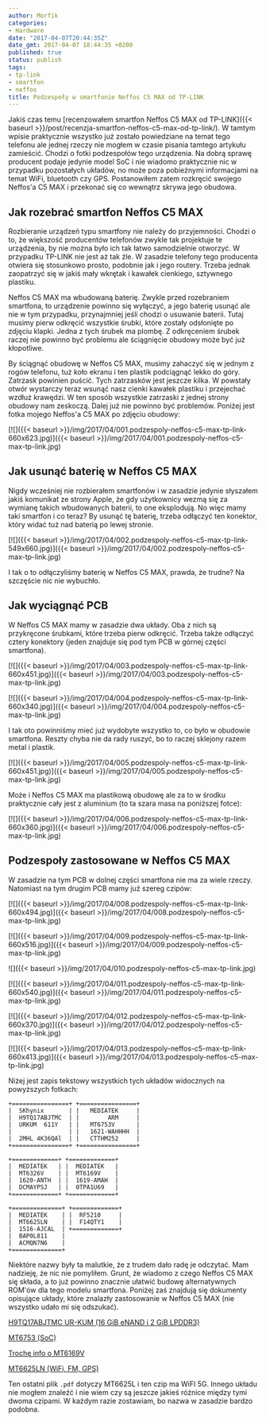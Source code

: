 ```yaml
---
author: Morfik
categories:
- Hardware
date: "2017-04-07T20:44:35Z"
date_gmt: 2017-04-07 18:44:35 +0200
published: true
status: publish
tags:
- tp-link
- smartfon
- neffos
title: Podzespoły w smartfonie Neffos C5 MAX od TP-LINK
---
```


Jakiś czas temu [recenzowałem smartfon Neffos C5 MAX od
TP-LINK]({{< baseurl >}}/post/recenzja-smartfon-neffos-c5-max-od-tp-link/). W tamtym wpisie
praktycznie wszystko już zostało powiedziane na temat tego telefonu ale jednej rzeczy nie mogłem w
czasie pisania tamtego artykułu zamieścić. Chodzi o fotki podzespołów tego urządzenia. Na dobrą
sprawę producent podaje jedynie model SoC i nie wiadomo praktycznie nic w przypadku pozostałych
układów, no może poza pobieżnymi informacjami na temat WiFi, bluetooth czy GPS. Postanowiłem zatem
rozkręcić swojego Neffos'a C5 MAX i przekonać się co wewnątrz skrywa jego obudowa.

<!--more-->
## Jak rozebrać smartfon Neffos C5 MAX

Rozbieranie urządzeń typu smartfony nie należy do przyjemności. Chodzi o to, że większość
producentów telefonów zwykle tak projektuje te urządzenia, by nie można było ich tak łatwo
samodzielnie otworzyć. W przypadku TP-LINK nie jest aż tak źle. W zasadzie telefony tego producenta
otwiera się stosunkowo prosto, podobnie jak i jego routery. Trzeba jednak zaopatrzyć się w jakiś
mały wkrętak i kawałek cienkiego, sztywnego plastiku.

Neffos C5 MAX ma wbudowaną baterię. Zwykle przed rozebraniem smartfona, to urządzenie powinno się
wyłączyć, a jego baterię usunąć ale nie w tym przypadku, przynajmniej jeśli chodzi o usuwanie
baterii. Tutaj musimy pierw odkręcić wszystkie śrubki, które zostały odsłonięte po zdjęciu klapki.
Jedna z tych śrubek ma plombę. Z odkręceniem śrubek raczej nie powinno być problemu ale ściągnięcie
obudowy może być już kłopotliwe.

By ściągnąć obudowę w Neffos C5 MAX, musimy zahaczyć się w jednym z rogów telefonu, tuż koło ekranu
i ten plastik podciągnąć lekko do góry. Zatrzask powinien puścić. Tych zatrzasków jest jeszcze
kilka. W powstały otwór wystarczy teraz wsunąć nasz cienki kawałek plastiku i przejechać wzdłuż
krawędzi. W ten sposób wszystkie zatrzaski z jednej strony obudowy nam zeskoczą. Dalej już nie
powinno być problemów. Poniżej jest fotka mojego Neffos'a C5 MAX po zdjęciu
obudowy:

[![]({{< baseurl >}}/img/2017/04/001.podzespoly-neffos-c5-max-tp-link-660x623.jpg)]({{< baseurl >}}/img/2017/04/001.podzespoly-neffos-c5-max-tp-link.jpg)

## Jak usunąć baterię w Neffos C5 MAX

Nigdy wcześniej nie rozbierałem smartfonów i w zasadzie jedynie słyszałem jakiś komunikat ze strony
Apple, że gdy użytkownicy wezmą się za wymianę takich wbudowanych baterii, to one eksplodują. No
więc mamy taki smartfon i co teraz? By usunąć tę baterię, trzeba odłączyć ten konektor, który widać
tuż nad baterią po lewej
stronie.

[![]({{< baseurl >}}/img/2017/04/002.podzespoly-neffos-c5-max-tp-link-549x660.jpg)]({{< baseurl >}}/img/2017/04/002.podzespoly-neffos-c5-max-tp-link.jpg)

I tak o to odłączyliśmy baterię w Neffos C5 MAX, prawda, że trudne? Na szczęście nic nie wybuchło.

## Jak wyciągnąć PCB

W Neffos C5 MAX mamy w zasadzie dwa układy. Oba z nich są przykręcone śrubkami, które trzeba pierw
odkręcić. Trzeba także odłączyć cztery konektory (jeden znajduje się pod tym PCB w górnej części
smartfona).

[![]({{< baseurl >}}/img/2017/04/003.podzespoly-neffos-c5-max-tp-link-660x451.jpg)]({{< baseurl >}}/img/2017/04/003.podzespoly-neffos-c5-max-tp-link.jpg)

[![]({{< baseurl >}}/img/2017/04/004.podzespoly-neffos-c5-max-tp-link-660x340.jpg)]({{< baseurl >}}/img/2017/04/004.podzespoly-neffos-c5-max-tp-link.jpg)

I tak oto powinniśmy mieć już wydobyte wszystko to, co było w obudowie smartfona. Reszty chyba nie
da rady ruszyć, bo to raczej sklejony razem metal i
plastik.

[![]({{< baseurl >}}/img/2017/04/005.podzespoly-neffos-c5-max-tp-link-660x451.jpg)]({{< baseurl >}}/img/2017/04/005.podzespoly-neffos-c5-max-tp-link.jpg)

Może i Neffos C5 MAX ma plastikową obudowę ale za to w środku praktycznie cały jest z aluminium (to
ta szara masa na poniższej
fotce):

[![]({{< baseurl >}}/img/2017/04/006.podzespoly-neffos-c5-max-tp-link-660x360.jpg)]({{< baseurl >}}/img/2017/04/006.podzespoly-neffos-c5-max-tp-link.jpg)

## Podzespoły zastosowane w Neffos C5 MAX

W zasadzie na tym PCB w dolnej części smartfona nie ma za wiele rzeczy. Natomiast na tym drugim PCB
mamy już szereg
czipów:

[![]({{< baseurl >}}/img/2017/04/008.podzespoly-neffos-c5-max-tp-link-660x494.jpg)]({{< baseurl >}}/img/2017/04/008.podzespoly-neffos-c5-max-tp-link.jpg)

[![]({{< baseurl >}}/img/2017/04/009.podzespoly-neffos-c5-max-tp-link-660x516.jpg)]({{< baseurl >}}/img/2017/04/009.podzespoly-neffos-c5-max-tp-link.jpg)

![]({{< baseurl >}}/img/2017/04/010.podzespoly-neffos-c5-max-tp-link.jpg)

[![]({{< baseurl >}}/img/2017/04/011.podzespoly-neffos-c5-max-tp-link-660x540.jpg)]({{< baseurl >}}/img/2017/04/011.podzespoly-neffos-c5-max-tp-link.jpg)

[![]({{< baseurl >}}/img/2017/04/012.podzespoly-neffos-c5-max-tp-link-660x370.jpg)]({{< baseurl >}}/img/2017/04/012.podzespoly-neffos-c5-max-tp-link.jpg)

[![]({{< baseurl >}}/img/2017/04/013.podzespoly-neffos-c5-max-tp-link-660x413.jpg)]({{< baseurl >}}/img/2017/04/013.podzespoly-neffos-c5-max-tp-link.jpg)

Niżej jest zapis tekstowy wszystkich tych układów widocznych na powyższych fotkach:

    +================+ +================+
    |  SKhynix       | |   MEDIATEK     |
    |  H9TQ17ABJTMC  | |        ARM     |
    |  URKUM  611Y   | |   MT6753V      |
    |                | |   1621-WAHHHH  |
    |  2MHL 4K36QAl  | |   CTTHM252     |
    +================+ +================+

    +=============+ +=============+
    |  MEDIATEK   | |  MEDIATEK   |
    |  MT6326V    | |  MT6169V    |
    |  1620-ANTH  | |  1619-AMAH  |
    |  DCMAYPSJ   | |  0TPA1U69   |
    +=============+ +=============+

    +==============+ +=============+
    |  MEDIATEK    | |  RF5210     |
    |  MT6625LN    | |  F14QTY1    |
    |  1516-AJCAL  | +=============+
    |  BAP0L811    |
    |  ACMQN7N6    |
    +==============+

Niektóre nazwy były ta malutkie, że z trudem dało radę je odczytać. Mam nadzieję, że nic nie
pomyliłem. Grunt, że wiadomo z czego Neffos C5 MAX się składa, a to już powinno znacznie ułatwić
budowę alternatywnych ROM'ów dla tego modelu smartfona. Poniżej zaś znajdują się dokumenty opisujące
układy, które znalazły zastosowanie w Neffos C5 MAX (nie wszystko udało mi się odszukać).

[H9TQ17ABJTMC UR-KUM (16 GiB eNAND i 2 GiB
LPDDR3)](http://www.datasheet4u.com/download_new.php?id=1055141)

[MT6753 (SoC)](http://www.datasheetbay.com/PDF_/download.php?id=953806)

[Trochę info o
MT6169V](https://www.chipworks.com/TOC/MediaTek_MT6169V_RF_Transceiver_CAR-1510-202_TOC.pdf)

[MT6625LN (WiFi, FM, GPS)](http://www.datasheet4u.com/download_new.php?id=960584)

Ten ostatni plik `.pdf` dotyczy MT6625L i ten czip ma WiFI 5G. Innego układu nie mogłem znaleźć i
nie wiem czy są jeszcze jakieś różnice między tymi dwoma czipami. W każdym razie zostawiam, bo nazwa
w zasadzie bardzo podobna.

